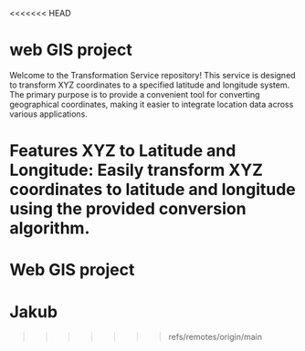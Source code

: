 <<<<<<< HEAD
# web GIS project
Welcome to the Transformation Service repository! This service is designed to transform XYZ coordinates to a specified latitude and longitude system. The primary purpose is to provide a convenient tool for converting geographical coordinates, making it easier to integrate location data across various applications.

Features
XYZ to Latitude and Longitude: Easily transform XYZ coordinates to latitude and longitude using the provided conversion algorithm.
=======
# Web GIS project
# Jakub
>>>>>>> refs/remotes/origin/main
